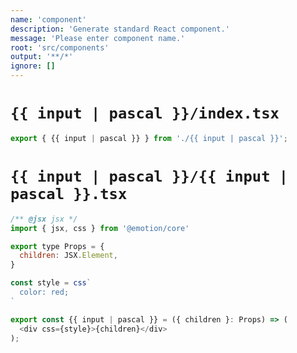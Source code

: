 ```yaml
---
name: 'component'
description: 'Generate standard React component.'
message: 'Please enter component name.'
root: 'src/components'
output: '**/*'
ignore: []
---
```


# `{{ input | pascal }}/index.tsx`

```javascript
export { {{ input | pascal }} } from './{{ input | pascal }}';
```

# `{{ input | pascal }}/{{ input | pascal }}.tsx`

```javascript
/** @jsx jsx */
import { jsx, css } from '@emotion/core'

export type Props = {
  children: JSX.Element,
}

const style = css`
  color: red;
`

export const {{ input | pascal }} = ({ children }: Props) => (
  <div css={style}>{children}</div>
);
```